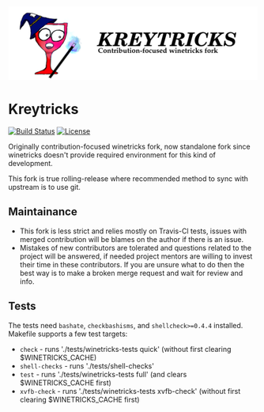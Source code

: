 ![kreytricks_header](/files/img/Kreytricks_header.png)

# Kreytricks
[![Build Status](https://travis-ci.org/kreytricks/kreytricks.svg?branch=master)](https://travis-ci.org/kreytricks/Kreytricks) [![License](http://img.shields.io/:license-lgpl-green.svg)](https://tldrlegal.com/license/gnu-lesser-general-public-license-v2.1-(lgpl-2.1))

Originally contribution-focused winetricks fork, now standalone fork since winetricks doesn't provide required environment for this kind of development.

This fork is true rolling-release where recommended method to sync with upstream is to use git.

## Maintainance
- This fork is less strict and relies mostly on Travis-Cl tests, issues with merged contribution will be blames on the author if there is an issue.
- Mistakes of new contributors are tolerated and questions related to the project will be answered, if needed project mentors are willing to invest their time in these contributors. If you are unsure what to do then the best way is to make a broken merge request and wait for review and info.

## Tests
The tests need `bashate`, `checkbashisms`, and `shellcheck>=0.4.4` installed.
Makefile supports a few test targets:

* `check` - runs './tests/winetricks-tests quick' (without first clearing $WINETRICKS_CACHE)
* `shell-checks` - runs './tests/shell-checks'
* `test` - runs './tests/winetricks-tests full' (and clears $WINETRICKS_CACHE first)
* `xvfb-check` - runs './tests/winetricks-tests xvfb-check' (without first clearing $WINETRICKS_CACHE first)

